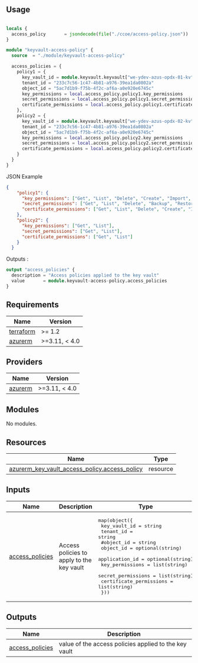 ## Usage

```terraform

locals {
  access_policy       = jsondecode(file("./ccoe/access-policy.json"))
}

module "keyvault-access-policy" {
  source  = "./module/keyvault-access-policy" 

  access_policies = {
    policy1 = {
      key_vault_id = module.keyvault.keyvault["we-ydev-azus-opdx-01-kv"].id
      tenant_id = "233c7c56-1c47-4b81-a976-39ea1da0802a"
      object_id = "5ac7d1b9-f75b-4f2c-af6a-a0e920e6745c"
      key_permissions = local.access_policy.policy1.key_permissions
      secret_permissions = local.access_policy.policy1.secret_permissions
      certificate_permissions = local.access_policy.policy1.certificate_permissions
    },
    policy2 = {
      key_vault_id = module.keyvault.keyvault["we-ydev-azus-opdx-02-kv"].id
      tenant_id = "233c7c56-1c47-4b81-a976-39ea1da0802a"
      object_id = "5ac7d1b9-f75b-4f2c-af6a-a0e920e6745c"
      key_permissions = local.access_policy.policy2.key_permissions
      secret_permissions = local.access_policy.policy2.secret_permissions
      certificate_permissions = local.access_policy.policy2.certificate_permissions
    }
  }
}
```

JSON Example

```json
{
    "policy1": {
      "key_permissions": ["Get", "List", "Delete", "Create", "Import", "Backup", "Restore", "Recover"],
      "secret_permissions": ["Get", "List", "Delete", "Backup", "Restore", "Recover"],
      "certificate_permissions": ["Get", "List", "Delete", "Create", "Import", "Backup", "Restore", "Recover"]
    },
    "policy2": {
      "key_permissions": ["Get", "List"],
      "secret_permissions": ["Get", "List"],
      "certificate_permissions": ["Get", "List"]
    }
  }
```

Outputs : 
```terraform
output "access_policies" {
  description = "Access policies applied to the key vault"
  value       = module.keyvault-access-policy.access_policies
}
```

## Requirements

| Name | Version |
|------|---------|
| <a name="requirement_terraform"></a> [terraform](#requirement\_terraform) | >= 1.2 |
| <a name="requirement_azurerm"></a> [azurerm](#requirement\_azurerm) | >=3.11, < 4.0 |

## Providers

| Name | Version |
|------|---------|
| <a name="provider_azurerm"></a> [azurerm](#provider\_azurerm) | >=3.11, < 4.0 |

## Modules

No modules.

## Resources

| Name | Type |
|------|------|
| [azurerm_key_vault_access_policy.access_policy](https://registry.terraform.io/providers/hashicorp/azurerm/latest/docs/resources/key_vault_access_policy) | resource |

## Inputs

| Name | Description | Type | Default | Required |
|------|-------------|------|---------|:--------:|
| <a name="input_access_policies"></a> [access\_policies](#input\_access\_policies) | Access policies to apply to the key vault | <pre>map(object({<br>    key_vault_id = string<br>    tenant_id = string<br>    #object_id = string<br>    object_id = optional(string)<br>    application_id = optional(string)<br>    key_permissions = list(string)<br>    secret_permissions = list(string)<br>    certificate_permissions = list(string)<br>  }))</pre> | n/a | yes |

## Outputs

| Name | Description |
|------|-------------|
| <a name="output_access_policies"></a> [access\_policies](#output\_access\_policies) | value of the access policies applied to the key vault |
